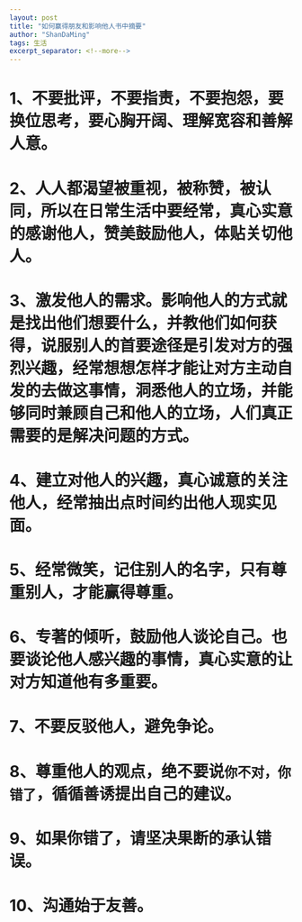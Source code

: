 ```yaml
---
layout: post
title: "如何赢得朋友和影响他人书中摘要"
author: "ShanDaMing"
tags: 生活
excerpt_separator: <!--more-->
---
```


# 1、不要批评，不要指责，不要抱怨，要换位思考，要心胸开阔、理解宽容和善解人意。<!--more-->

# 2、人人都渴望被重视，被称赞，被认同，所以在日常生活中要经常，真心实意的感谢他人，赞美鼓励他人，体贴关切他人。

# 3、激发他人的需求。影响他人的方式就是找出他们想要什么，并教他们如何获得，说服别人的首要途径是引发对方的强烈兴趣，经常想想怎样才能让对方主动自发的去做这事情，洞悉他人的立场，并能够同时兼顾自己和他人的立场，人们真正需要的是解决问题的方式。

# 4、建立对他人的兴趣，真心诚意的关注他人，经常抽出点时间约出他人现实见面。

# 5、经常微笑，记住别人的名字，只有尊重别人，才能赢得尊重。

# 6、专著的倾听，鼓励他人谈论自己。也要谈论他人感兴趣的事情，真心实意的让对方知道他有多重要。

# 7、不要反驳他人，避免争论。

# 8、尊重他人的观点，绝不要说`你不对，你错了`，循循善诱提出自己的建议。

# 9、如果你错了，请坚决果断的承认错误。

# 10、沟通始于友善。
